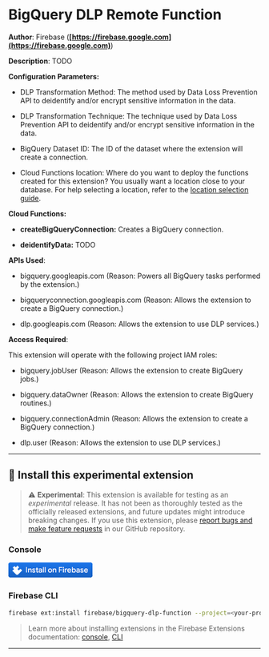 # BigQuery DLP Remote Function

**Author**: Firebase (**[https://firebase.google.com](https://firebase.google.com)**)

**Description**: TODO

**Configuration Parameters:**

- DLP Transformation Method: The method used by Data Loss Prevention API to deidentify and/or encrypt sensitive information in the data.

- DLP Transformation Technique: The technique used by Data Loss Prevention API to deidentify and/or encrypt sensitive information in the data.

- BigQuery Dataset ID: The ID of the dataset where the extension will create a connection.

- Cloud Functions location: Where do you want to deploy the functions created for this extension? You usually want a location close to your database. For help selecting a location, refer to the [location selection guide](https://firebase.google.com/docs/functions/locations).

**Cloud Functions:**

- **createBigQueryConnection:** Creates a BigQuery connection.

- **deidentifyData:** TODO

**APIs Used**:

- bigquery.googleapis.com (Reason: Powers all BigQuery tasks performed by the extension.)

- bigqueryconnection.googleapis.com (Reason: Allows the extension to create a BigQuery connection.)

- dlp.googleapis.com (Reason: Allows the extension to use DLP services.)

**Access Required**:

This extension will operate with the following project IAM roles:

- bigquery.jobUser (Reason: Allows the extension to create BigQuery jobs.)

- bigquery.dataOwner (Reason: Allows the extension to create BigQuery routines.)

- bigquery.connectionAdmin (Reason: Allows the extension to create a BigQuery connection.)

- dlp.user (Reason: Allows the extension to use DLP services.)

---

## 🧩 Install this experimental extension

> ⚠️ **Experimental**: This extension is available for testing as an _experimental_ release. It has not been as thoroughly tested as the officially released extensions, and future updates might introduce breaking changes. If you use this extension, please [report bugs and make feature requests](https://github.com/firebase/experimental-extensions/issues/new/choose) in our GitHub repository.

### Console

[![Install this extension in your Firebase project](../install-extension.png?raw=true "Install this extension in your Firebase project")](https://console.firebase.google.com/project/_/extensions/install?ref=firebase/bigquery-dlp-function)

### Firebase CLI

```bash
firebase ext:install firebase/bigquery-dlp-function --project=<your-project-id>
```

> Learn more about installing extensions in the Firebase Extensions documentation: [console](https://firebase.google.com/docs/extensions/install-extensions?platform=console), [CLI](https://firebase.google.com/docs/extensions/install-extensions?platform=cli)

---


